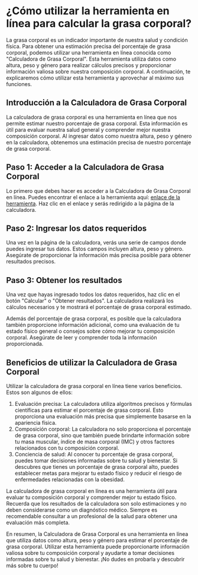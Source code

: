 ¿Cómo utilizar la herramienta en línea para calcular la grasa corporal?
=======================================================================

La grasa corporal es un indicador importante de nuestra salud y condición física. Para obtener una estimación precisa del porcentaje de grasa corporal, podemos utilizar una herramienta en línea conocida como "Calculadora de Grasa Corporal". Esta herramienta utiliza datos como altura, peso y género para realizar cálculos precisos y proporcionar información valiosa sobre nuestra composición corporal. A continuación, te explicaremos cómo utilizar esta herramienta y aprovechar al máximo sus funciones.

Introducción a la Calculadora de Grasa Corporal
-----------------------------------------------

La calculadora de grasa corporal es una herramienta en línea que nos permite estimar nuestro porcentaje de grasa corporal. Esta información es útil para evaluar nuestra salud general y comprender mejor nuestra composición corporal. Al ingresar datos como nuestra altura, peso y género en la calculadora, obtenemos una estimación precisa de nuestro porcentaje de grasa corporal.

Paso 1: Acceder a la Calculadora de Grasa Corporal
--------------------------------------------------

Lo primero que debes hacer es acceder a la Calculadora de Grasa Corporal en línea. Puedes encontrar el enlace a la herramienta aquí: [enlace de la herramienta](https://www.onlinecalculatorsfree.com/es/fitness/body-fat-calculator.html). Haz clic en el enlace y serás redirigido a la página de la calculadora.

Paso 2: Ingresar los datos requeridos
-------------------------------------

Una vez en la página de la calculadora, verás una serie de campos donde puedes ingresar tus datos. Estos campos incluyen altura, peso y género. Asegúrate de proporcionar la información más precisa posible para obtener resultados precisos.

Paso 3: Obtener los resultados
------------------------------

Una vez que hayas ingresado todos los datos requeridos, haz clic en el botón "Calcular" o "Obtener resultados". La calculadora realizará los cálculos necesarios y te mostrará el porcentaje de grasa corporal estimado.

Además del porcentaje de grasa corporal, es posible que la calculadora también proporcione información adicional, como una evaluación de tu estado físico general o consejos sobre cómo mejorar tu composición corporal. Asegúrate de leer y comprender toda la información proporcionada.

Beneficios de utilizar la Calculadora de Grasa Corporal
-------------------------------------------------------

Utilizar la calculadora de grasa corporal en línea tiene varios beneficios. Estos son algunos de ellos:

1. Evaluación precisa: La calculadora utiliza algoritmos precisos y fórmulas científicas para estimar el porcentaje de grasa corporal. Esto proporciona una evaluación más precisa que simplemente basarse en la apariencia física.
2. Composición corporal: La calculadora no solo proporciona el porcentaje de grasa corporal, sino que también puede brindarte información sobre tu masa muscular, índice de masa corporal (IMC) y otros factores relacionados con tu composición corporal.
3. Conciencia de salud: Al conocer tu porcentaje de grasa corporal, puedes tomar decisiones informadas sobre tu salud y bienestar. Si descubres que tienes un porcentaje de grasa corporal alto, puedes establecer metas para mejorar tu estado físico y reducir el riesgo de enfermedades relacionadas con la obesidad.

La calculadora de grasa corporal en línea es una herramienta útil para evaluar tu composición corporal y comprender mejor tu estado físico. Recuerda que los resultados de la calculadora son solo estimaciones y no deben considerarse como un diagnóstico médico. Siempre es recomendable consultar a un profesional de la salud para obtener una evaluación más completa.

En resumen, la Calculadora de Grasa Corporal es una herramienta en línea que utiliza datos como altura, peso y género para estimar el porcentaje de grasa corporal. Utilizar esta herramienta puede proporcionarte información valiosa sobre tu composición corporal y ayudarte a tomar decisiones informadas sobre tu salud y bienestar. ¡No dudes en probarla y descubrir más sobre tu cuerpo!